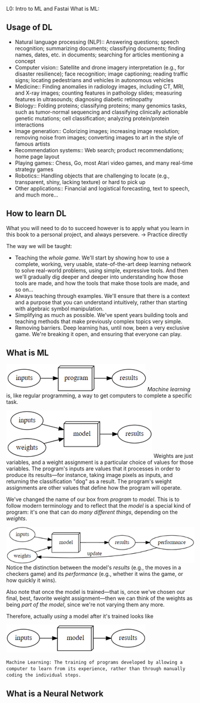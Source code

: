 L0: Intro to ML and Fastai
What is ML:
## Usage of DL

- Natural language processing (NLP):: Answering questions; speech recognition; summarizing documents; classifying documents; finding names, dates, etc. in documents; searching for articles mentioning a concept
- Computer vision:: Satellite and drone imagery interpretation (e.g., for disaster resilience); face recognition; image captioning; reading traffic signs; locating pedestrians and vehicles in autonomous vehicles
- Medicine:: Finding anomalies in radiology images, including CT, MRI, and X-ray images; counting features in pathology slides; measuring features in ultrasounds; diagnosing diabetic retinopathy
- Biology:: Folding proteins; classifying proteins; many genomics tasks, such as tumor-normal sequencing and classifying clinically actionable genetic mutations; cell classification; analyzing protein/protein interactions
- Image generation:: Colorizing images; increasing image resolution; removing noise from images; converting images to art in the style of famous artists
- Recommendation systems:: Web search; product recommendations; home page layout
- Playing games:: Chess, Go, most Atari video games, and many real-time strategy games
- Robotics:: Handling objects that are challenging to locate (e.g., transparent, shiny, lacking texture) or hard to pick up
- Other applications:: Financial and logistical forecasting, text to speech, and much more...

## How to learn DL

What you will need to do to succeed however is to apply what you learn in this book to a personal project, and always persevere.
-> Practice directly

The way we will be taught:

- Teaching the *whole game*. We'll start by showing how to use a complete, working, very usable, state-of-the-art deep learning network to solve real-world problems, using simple, expressive tools. And then we'll gradually dig deeper and deeper into understanding how those tools are made, and how the tools that make those tools are made, and so on…
- Always teaching through examples. We'll ensure that there is a context and a purpose that you can understand intuitively, rather than starting with algebraic symbol manipulation.
- Simplifying as much as possible. We've spent years building tools and teaching methods that make previously complex topics very simple.
- Removing barriers. Deep learning has, until now, been a very exclusive game. We're breaking it open, and ensuring that everyone can play.

## What is ML



![ML1](/imgs/ML1.png)
*Machine learning* is, like regular programming, a way to get computers to complete a specific task.

![ML2](/imgs/ML2.png)
Weights are just variables, and a weight assignment is a particular choice of values for those variables. The program's inputs are values that it processes in order to produce its results—for instance, taking image pixels as inputs, and returning the classification "dog" as a result. The program's weight assignments are other values that define how the program will operate.

We've changed the name of our box from *program* to *model*. This is to follow modern terminology and to reflect that the *model* is a special kind of program: it's one that can do *many different things*, depending on the *weights*.


![ML3](/imgs/ML3.png)
Notice the distinction between the model's *results*  (e.g., the moves in a checkers game) and its *performance* (e.g., whether it wins the game, or how quickly it wins). 

Also note that once the model is trained—that is, once we've chosen our final, best, favorite weight assignment—then we can think of the weights as being *part of the model*, since we're not varying them any more.

Therefore, actually *using* a model after it's trained looks like 

![ML4](/imgs/ML4.png)

`Machine Learning: The training of programs developed by allowing a computer to learn from its experience, rather than through manually coding the individual steps.`

## What is a Neural Network

